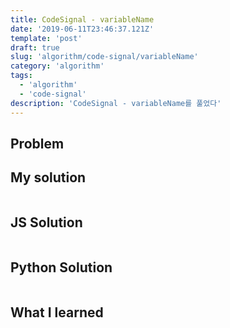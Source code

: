 ```yaml
---
title: CodeSignal - variableName
date: '2019-06-11T23:46:37.121Z'
template: 'post'
draft: true
slug: 'algorithm/code-signal/variableName'
category: 'algorithm'
tags:
  - 'algorithm'
  - 'code-signal'
description: 'CodeSignal - variableName를 풀었다'
---
```


## Problem


## My solution

```javascript

```

## JS Solution

```javascript

```

## Python Solution

```python

```

## What I learned 
